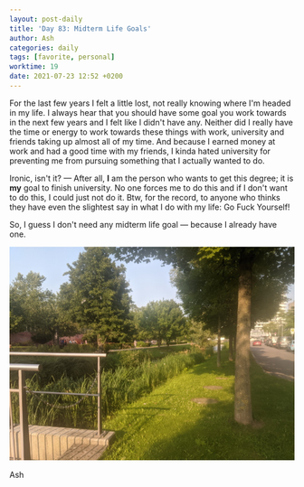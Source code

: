 ```yaml
---
layout: post-daily
title: 'Day 83: Midterm Life Goals'
author: Ash
categories: daily
tags: [favorite, personal]
worktime: 19
date: 2021-07-23 12:52 +0200
---
```

For the last few years I felt a little lost, not really knowing where I'm headed in my life. I always hear that you should have some goal you work towards in the next few years and I felt like I didn't have any. Neither did I really have the time or energy to work towards these things with work, university and friends taking up almost all of my time. And because I earned money at work and had a good time with my friends, I kinda hated university for preventing me from pursuing something that I actually wanted to do.

Ironic, isn't it? &mdash; After all, **I** am the person who wants to get this degree; it is **my** goal to finish university. No one forces me to do this and if I don't want to do this, I could just not do it. Btw, for the record, to anyone who thinks they have even the slightest say in what I do with my life: Go Fuck Yourself!

So, I guess I don't need any midterm life goal &mdash; because I already have one.

![park](/assets/res/daily/day-83-park.jpg)

Ash
